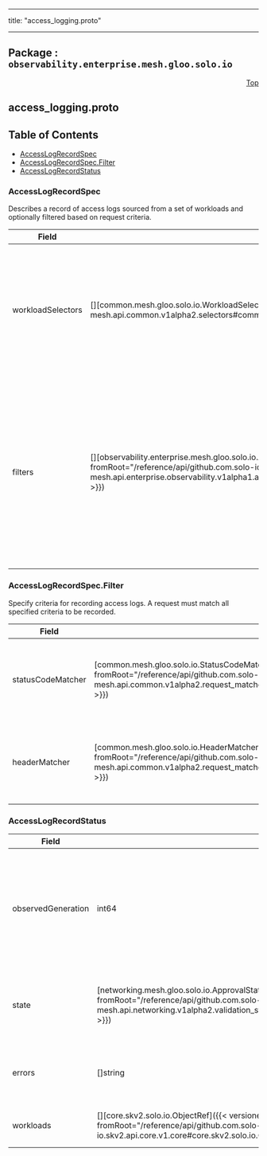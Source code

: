 
---

title: "access_logging.proto"

---

## Package : `observability.enterprise.mesh.gloo.solo.io`



<a name="top"></a>

<a name="API Reference for access_logging.proto"></a>
<p align="right"><a href="#top">Top</a></p>

## access_logging.proto


## Table of Contents
  - [AccessLogRecordSpec](#observability.enterprise.mesh.gloo.solo.io.AccessLogRecordSpec)
  - [AccessLogRecordSpec.Filter](#observability.enterprise.mesh.gloo.solo.io.AccessLogRecordSpec.Filter)
  - [AccessLogRecordStatus](#observability.enterprise.mesh.gloo.solo.io.AccessLogRecordStatus)







<a name="observability.enterprise.mesh.gloo.solo.io.AccessLogRecordSpec"></a>

### AccessLogRecordSpec
Describes a record of access logs sourced from a set of workloads and optionally filtered based on request criteria.


| Field | Type | Label | Description |
| ----- | ---- | ----- | ----------- |
| workloadSelectors | [][common.mesh.gloo.solo.io.WorkloadSelector]({{< versioned_link_path fromRoot="/reference/api/github.com.solo-io.gloo-mesh.api.common.v1alpha2.selectors#common.mesh.gloo.solo.io.WorkloadSelector" >}}) | repeated | Select the workloads to be configured to emit access logs. Leave empty to apply to all workloads managed by Gloo Mesh. |
  | filters | [][observability.enterprise.mesh.gloo.solo.io.AccessLogRecordSpec.Filter]({{< versioned_link_path fromRoot="/reference/api/github.com.solo-io.gloo-mesh.api.enterprise.observability.v1alpha1.access_logging#observability.enterprise.mesh.gloo.solo.io.AccessLogRecordSpec.Filter" >}}) | repeated | Configure criteria for determining which access logs will be recorded. The list is disjunctive, a request will be recorded if it matches any filter. Leave empty to emit all access logs. |
  





<a name="observability.enterprise.mesh.gloo.solo.io.AccessLogRecordSpec.Filter"></a>

### AccessLogRecordSpec.Filter
Specify criteria for recording access logs. A request must match all specified criteria to be recorded.


| Field | Type | Label | Description |
| ----- | ---- | ----- | ----------- |
| statusCodeMatcher | [common.mesh.gloo.solo.io.StatusCodeMatcher]({{< versioned_link_path fromRoot="/reference/api/github.com.solo-io.gloo-mesh.api.common.v1alpha2.request_matchers#common.mesh.gloo.solo.io.StatusCodeMatcher" >}}) |  | Matches against a response status code. Omit to match any status code. |
  | headerMatcher | [common.mesh.gloo.solo.io.HeaderMatcher]({{< versioned_link_path fromRoot="/reference/api/github.com.solo-io.gloo-mesh.api.common.v1alpha2.request_matchers#common.mesh.gloo.solo.io.HeaderMatcher" >}}) |  | Matches against a request or response header. Omit to match any headers. |
  





<a name="observability.enterprise.mesh.gloo.solo.io.AccessLogRecordStatus"></a>

### AccessLogRecordStatus



| Field | Type | Label | Description |
| ----- | ---- | ----- | ----------- |
| observedGeneration | int64 |  | The most recent generation observed in the the AccessLogRecord metadata. If the `observedGeneration` does not match `metadata.generation`, Gloo Mesh has not processed the most recent version of this resource. |
  | state | [networking.mesh.gloo.solo.io.ApprovalState]({{< versioned_link_path fromRoot="/reference/api/github.com.solo-io.gloo-mesh.api.networking.v1alpha2.validation_state#networking.mesh.gloo.solo.io.ApprovalState" >}}) |  | The state of the overall resource, will only show accepted if it has been successfully applied to all target workloads. |
  | errors | []string | repeated | Any errors encountered during processing. Also reported to any Workloads that this object applies to. |
  | workloads | [][core.skv2.solo.io.ObjectRef]({{< versioned_link_path fromRoot="/reference/api/github.com.solo-io.skv2.api.core.v1.core#core.skv2.solo.io.ObjectRef" >}}) | repeated | references to workloads that this AccessLogRecord applies to |
  




 <!-- end messages -->

 <!-- end enums -->

 <!-- end HasExtensions -->

 <!-- end services -->

